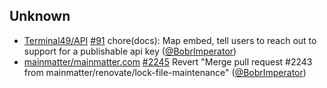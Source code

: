 
## Unknown

- [Terminal49/API] [#91](https://github.com/Terminal49/API/pull/91) chore(docs): Map embed, tell users to reach out to support for a publishable api key ([@BobrImperator])
- [mainmatter/mainmatter.com] [#2245](https://github.com/mainmatter/mainmatter.com/pull/2245) Revert "Merge pull request #2243 from mainmatter/renovate/lock-file-maintenance" ([@BobrImperator])

[@BobrImperator]: https://github.com/BobrImperator
[Terminal49/API]: https://github.com/Terminal49/API
[mainmatter/mainmatter.com]: https://github.com/mainmatter/mainmatter.com
